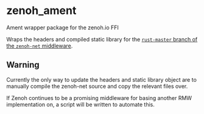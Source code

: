 # zenoh_ament
Ament wrapper package for the zenoh.io FFI

Wraps the headers and compiled static library for the [`rust-master` branch of the `zenoh-net` middleware](https://github.com/atolab/eclipse-zenoh/tree/rust-master).



## Warning

Currently the only way to update the headers and static library object are to manually compile the zenoh-net source and copy the relevant files over.

If Zenoh continues to be a promising middleware for basing another RMW implementation on, a script will be written to automate this.